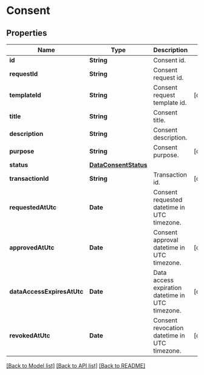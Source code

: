 # Consent

## Properties
Name | Type | Description | Notes
------------ | ------------- | ------------- | -------------
**id** | **String** | Consent id. | 
**requestId** | **String** | Consent request id. | 
**templateId** | **String** | Consent request template id. | [optional] 
**title** | **String** | Consent title. | 
**description** | **String** | Consent description. | 
**purpose** | **String** | Consent purpose. | [optional] 
**status** | [**DataConsentStatus**](DataConsentStatus.md) |  | 
**transactionId** | **String** | Transaction id. | [optional] 
**requestedAtUtc** | **Date** | Consent requested datetime in UTC timezone. | 
**approvedAtUtc** | **Date** | Consent approval datetime in UTC timezone. | [optional] 
**dataAccessExpiresAtUtc** | **Date** | Data access expiration datetime in UTC timezone. | [optional] 
**revokedAtUtc** | **Date** | Consent revocation datetime in UTC timezone. | [optional] 

[[Back to Model list]](../README.md#documentation-for-models) [[Back to API list]](../README.md#documentation-for-api-endpoints) [[Back to README]](../README.md)


